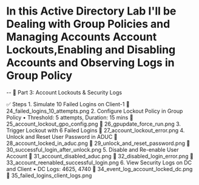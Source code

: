 # In this Active Directory Lab I'll be Dealing with Group Policies and Managing Accounts  Account Lockouts,Enabling and Disabling Accounts and Observing Logs in Group Policy
--
🔐 Part 3: Account Lockouts & Security Logs

✅ Steps
	1.	Simulate 10 Failed Logins on Client-1
📸 24_failed_logins_10_attempts.png
	2.	Configure Lockout Policy in Group Policy
	•	Threshold: 5 attempts, Duration: 15 mins
📸 25_account_lockout_gpo_config.png
📸 26_gpupdate_force_run.png
	3.	Trigger Lockout with 6 Failed Logins
📸 27_account_lockout_error.png
	4.	Unlock and Reset User Password in ADUC
📸 28_account_locked_in_aduc.png
📸 29_unlock_and_reset_password.png
📸 30_successful_login_after_unlock.png
	5.	Disable and Re-enable User Account
📸 31_account_disabled_aduc.png
📸 32_disabled_login_error.png
📸 33_account_reenabled_successful_login.png
	6.	View Security Logs on DC and Client
	•	DC Logs: 4625, 4740
📸 34_event_log_account_locked_dc.png
📸 35_failed_logins_client_logs.png
